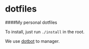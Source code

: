 # dotfiles
####My personal dotfiles

To install, just run `./install` in the root.

We use [dotbot](https://github.com/anishathalye/dotbot) to manager.
